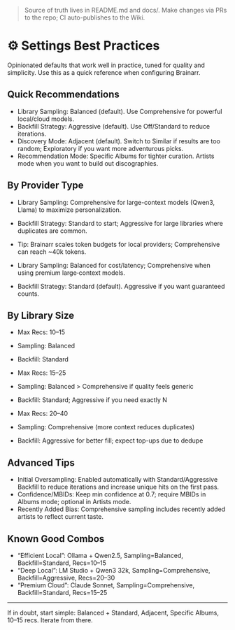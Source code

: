 
<!-- SYNCED_WIKI_PAGE: Do not edit in the GitHub Wiki UI. This page is synced from wiki-content/ in the repository. -->
> Source of truth lives in README.md and docs/. Make changes via PRs to the repo; CI auto-publishes to the Wiki.

# ⚙️ Settings Best Practices

Opinionated defaults that work well in practice, tuned for quality and simplicity. Use this as a quick reference when configuring Brainarr.

## Quick Recommendations

- Library Sampling: Balanced (default). Use Comprehensive for powerful local/cloud models.
- Backfill Strategy: Aggressive (default). Use Off/Standard to reduce iterations.
- Discovery Mode: Adjacent (default). Switch to Similar if results are too random; Exploratory if you want more adventurous picks.
- Recommendation Mode: Specific Albums for tighter curation. Artists mode when you want to build out discographies.

## By Provider Type

- Library Sampling: Comprehensive for large-context models (Qwen3, Llama) to maximize personalization.
- Backfill Strategy: Standard to start; Aggressive for large libraries where duplicates are common.
- Tip: Brainarr scales token budgets for local providers; Comprehensive can reach ~40k tokens.

- Library Sampling: Balanced for cost/latency; Comprehensive when using premium large‑context models.
- Backfill Strategy: Standard (default). Aggressive if you want guaranteed counts.

## By Library Size

- Max Recs: 10–15
- Sampling: Balanced
- Backfill: Standard

- Max Recs: 15–25
- Sampling: Balanced  >  Comprehensive if quality feels generic
- Backfill: Standard; Aggressive if you need exactly N

- Max Recs: 20–40
- Sampling: Comprehensive (more context reduces duplicates)
- Backfill: Aggressive for better fill; expect top-ups due to dedupe

## Advanced Tips

- Initial Oversampling: Enabled automatically with Standard/Aggressive Backfill to reduce iterations and increase unique hits on the first pass.
- Confidence/MBIDs: Keep min confidence at 0.7; require MBIDs in Albums mode; optional in Artists mode.
- Recently Added Bias: Comprehensive sampling includes recently added artists to reflect current taste.

## Known Good Combos

- “Efficient Local”: Ollama + Qwen2.5, Sampling=Balanced, Backfill=Standard, Recs=10–15
- “Deep Local”: LM Studio + Qwen3 32k, Sampling=Comprehensive, Backfill=Aggressive, Recs=20–30
- “Premium Cloud”: Claude Sonnet, Sampling=Comprehensive, Backfill=Standard, Recs=15–25

---

If in doubt, start simple: Balanced + Standard, Adjacent, Specific Albums, 10–15 recs. Iterate from there.

